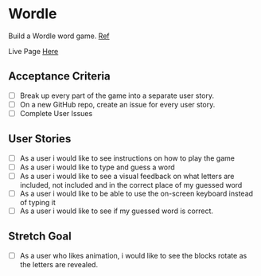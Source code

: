 # Wordle

Build a Wordle word game. [Ref](https://www.nytimes.com/games/wordle/index.html)

Live Page [Here]()

## Acceptance Criteria

- [ ] Break up every part of the game into a separate user story.
- [ ] On a new GitHub repo, create an issue for every user story.
- [ ] Complete User Issues

## User Stories

- [ ] As a user i would like to see instructions on how to play the game
- [ ] As a user i would like to type and guess a word
- [ ] As a user i would like to see a visual feedback on what letters are included, not included and in the correct place of my guessed word
- [ ] As a user i would like to be able to use the on-screen keyboard instead of typing it
- [ ] As a user i would like to see if my guessed word is correct.

## Stretch Goal

- [ ] As a user who likes animation, i would like to see the blocks rotate as the letters are revealed.
